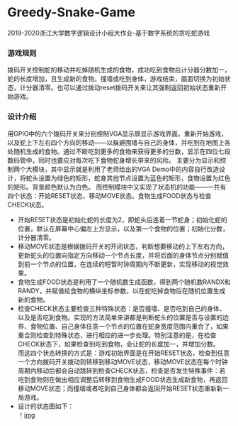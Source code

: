 # Greedy-Snake-Game
2019-2020浙江大学数字逻辑设计小组大作业-基于数字系统的贪吃蛇游戏  
### 游戏规则
拨码开关控制蛇的移动并吃掉随机生成的食物，成功吃到食物后计分器分数加一，蛇的长度增加，且生成新的食物。撞墙或吃到身体，游戏结束，画面切换为初始状态，计分器清零。也可以通过拨动reset拨码开关来让其强制返回初始状态重新开始游戏。  
### 设计介绍
用GPIO中的六个拨码开关来分别控制VGA显示屏显示游戏界面，重新开始游戏，以及蛇上下左右四个方向的移动——以躲避围墙与自己的身体，并吃到在地图上各处随机生成的食物。通过不断吃到更多的食物来获得更多的分数，显示在四位七段数码管中，同时也要应对每次吃下食物蛇身增长带来的风险。 
主要分为显示和控制两个大模块，其中显示就是利用了老师给出的VGA Demo中的内容自行改造设计，将蛇头设置为绿色的矩形，蛇身其他节点设置为蓝色的矩形，食物设置为红色的矩形。背景颜色默认为白色。
而控制模块中又实现了状态机的功能——一共有四个状态：开始RESET状态，移动MOVE状态。食物生成FOOD状态与检查CHECK状态。  
* 开始RESET状态是初始化蛇的长度为2，即蛇头后连着一节蛇身；初始化蛇的位置，默认在屏幕中心偏左上方显示，以及第一个食物的位置；初始化分数，计分器清零。  
* 移动MOVE状态是根据拨码开关的开闭状态，判断想要移动的上下左右方向，更新蛇头的位置向指定方向移动一个节点长度，并将后面的身体节点分别赋值到前一个节点的位置，在连续的短暂时钟周期内不断更新，实现移动的视觉效果。  
* 食物生成FOOD状态是利用了一个随机数生成函数，得到两个随机数RANDX和RANDY，并赋值给食物的横纵坐标参数，以在蛇吃掉食物后在随机位置生成新的食物。  
* 检查CHECK状态主要检查三种特殊状态：是否撞墙、是否吃到自己的身体、以及是否吃到食物。实现的方法简单来讲都是判断蛇头的位置是否与设置的边界、食物位置、自己身体任意一个节点的位置在蛇身宽度范围内重合了，如果重合则检查到特殊状态，进行相应的进一步处理。特别注意的是，在检查CHECK状态下，如果检查到吃到食物，会让蛇的长度加一，并增加分数。  
而这四个状态转换的方式是：游戏初始界面是在开始RESET状态，检查到任意一个方向拨码开关拨动则转移到移动MOVE状态，移动MOVE状态在每个时钟周期内移动后都会自动跳转到检查CHECK状态，检查是否发生特殊事件：若吃到食物则在做出相应调整后转移到食物生成FOOD状态生成新食物，再返回移动MOVE状态；而撞墙或者吃到自己身体都会返回开始RESET状态重新新一局游戏。  
* 设计的状态图如下：  
！[img](贪吃蛇状态图.png)
